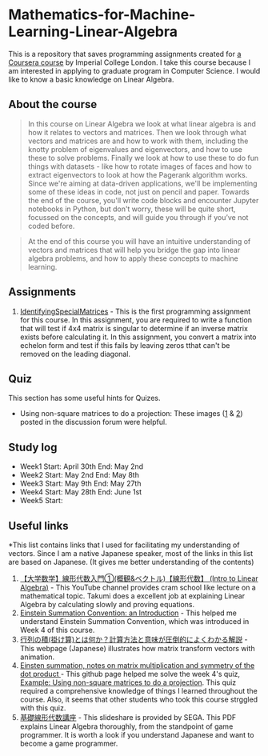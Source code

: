 # Mathematics-for-Machine-Learning-Linear-Algebra
This is a repository that saves programming assignments created for [a Coursera course](https://www.coursera.org/learn/linear-algebra-machine-learning/home/info) by Imperial College London. I take this course because I am interested in applying to graduate program in Computer Science. I would like to know a basic knowledge on Linear Algebra. 

## About the course
> In this course on Linear Algebra we look at what linear algebra is and how it relates to vectors and matrices. Then we look through what vectors and matrices are and how to work with them, including the knotty problem of eigenvalues and eigenvectors, and how to use these to solve problems.
> Finally  we look at how to use these to do fun things with datasets - like how to rotate images of faces and how to extract eigenvectors to look at how the Pagerank algorithm works.
> Since we're aiming at data-driven applications, we'll be implementing some of these ideas in code, not just on pencil and paper. Towards the end of the course, you'll write code blocks and encounter Jupyter notebooks in Python, but don't worry, these will be quite short, focussed on the concepts, and will guide you through if you’ve not coded before.

> At the end of this course you will have an intuitive understanding of vectors and matrices that will help you bridge the gap into linear algebra problems, and how to apply these concepts to machine learning.

## Assignments
1. [IdentifyingSpecialMatrices](https://github.com/yukioichinose/Mathematics-for-Machine-Learning-Linear-Algebra/blob/main/IdentifyingSpecialMatrices.ipynb) - This is the first programming assignment for this course. In this assignment, you are required to write a function that will test if 4x4 matrix is singular to determine if an inverse matrix exists before calculating it. In this assignment, you convert a matrix into echelon form and test if this fails by leaving zeros tthat can't be removed on the leading diagonal.

## Quiz
This section has some useful hints for Quizes. 
- Using non-square matrices to do a projection: These images ([1](https://github.com/yukioichinose/Mathematics-for-Machine-Learning-Linear-Algebra/blob/main/Hint(Using%20non-square%20matrices%20to%20do%20a%20projection)_1.jpg) & [2](https://github.com/yukioichinose/Mathematics-for-Machine-Learning-Linear-Algebra/blob/main/Hint(Using%20non-square%20matrices%20to%20do%20a%20projection)_2.jpg)) posted in the discussion forum were helpful.

## Study log
- Week1 Start: April 30th   End: May 2nd
- Week2 Start: May 2nd      End: May 8th
- Week3 Start: May 9th      End: May 27th
- Week4 Start: May 28th     End: June 1st
- Week5 Start: 

## Useful links
*This list contains links that I used for facilitating my understanding of vectors. Since I am a native Japanese speaker, most of the links in this list are based on Japanese. (It gives me better understanding of the contents)

1. [【大学数学】線形代数入門①(概観&ベクトル)【線形代数】 (Intro to Linear Algebra)](https://www.youtube.com/watch?v=svm8hlhF8PA) - This YouTube channel provides cram school like lecture on a mathematical topic. Takumi does a excellent job at explaining Linear Algebra by calculating slowly and proving equations.
2. [Einstein Summation Convention: an Introduction](https://www.youtube.com/watch?v=CLrTj7D2fLM) - This helped me understand Einstein Summation Convention, which was introduced in Week 4 of this course.
3. [行列の積(掛け算)とは何か？計算方法と意味が圧倒的によくわかる解説](https://www.headboost.jp/what-is-matrix-multiplication/) - This webpage (Japanese) illustrates how matrix transform vectors with animation. 
4. [Einsten summation, notes on matrix multiplication and symmetry of the dot product
](https://github.com/Renatochaz/Mathematics_for_Machine_Learning/blob/master/Week4.ipynb) - This github page helped me solve the week 4's quiz, [Example: Using non-square matrices to do a projection](https://www.coursera.org/learn/linear-algebra-machine-learning/quiz/GYaMz/example-using-non-square-matrices-to-do-a-projection). This quiz required a comprehensive knowledge of things I learned throughout the course. Also, it seems that other students who took this course strggled with this quiz. 
5. [基礎線形代数講座](https://www.slideshare.net/SEGADevTech/ss-249343092) - This slideshare is provided by SEGA. This PDF explains Linear Algebra thoroughly, from the standpoint of game programmer. It is worth a look if you understand Japanese and want to become a game programmer. 
